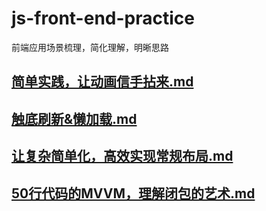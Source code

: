 # js-front-end-practice

前端应用场景梳理，简化理解，明晰思路

## [简单实践，让动画信手拈来.md](简单实践，让动画信手拈来.md)

## [触底刷新&懒加载.md](触底刷新&懒加载.md)

## [让复杂简单化，高效实现常规布局.md](让复杂简单化，高效实现常规布局.md)

## [50行代码的MVVM，理解闭包的艺术.md](50行代码的MVVM，理解闭包的艺术.md)
